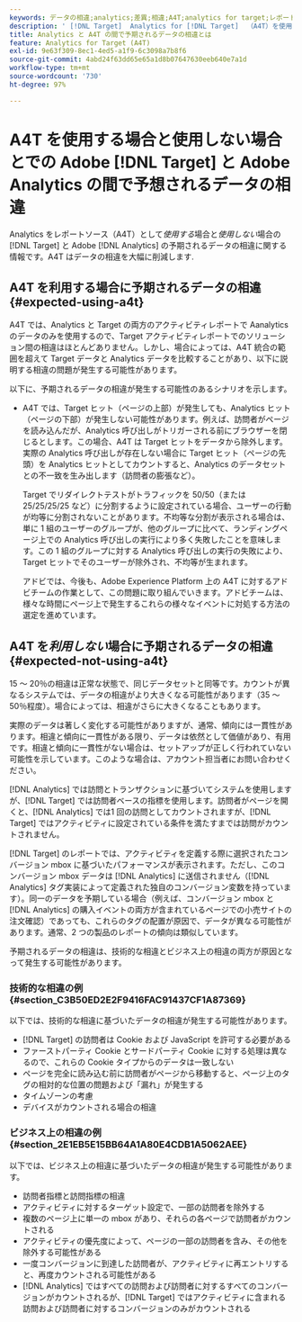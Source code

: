 ```yaml
---
keywords: データの相違;analytics;差異;相違;A4T;analytics for target;レポートソースとしての analytics;食い違い;不整合
description: ' [!DNL Target]  Analytics for [!DNL Target]  （A4T）を使用しない場合にAdobeと Analytics の間で予期されるデータの相違について説明します。これにより、データの相違を完全に排除します。'
title: Analytics と A4T の間で予期されるデータの相違とは
feature: Analytics for Target (A4T)
exl-id: 9e63f309-8ec1-4ed5-a1f9-6c3098a7b8f6
source-git-commit: 4abd24f63dd65e65a1d8b07647630eeb640e7a1d
workflow-type: tm+mt
source-wordcount: '730'
ht-degree: 97%

---
```


# A4T を使用する場合と使用しない場合とでの Adobe [!DNL Target] と Adobe Analytics の間で予想されるデータの相違

Analytics をレポートソース（A4T）として&#x200B;*使用する*&#x200B;場合と&#x200B;*使用しない*&#x200B;場合の [!DNL Target] と Adobe [!DNL Analytics] の予期されるデータの相違に関する情報です。A4T はデータの相違を大幅に削減します.

## A4T を利用する場合に予期されるデータの相違 {#expected-using-a4t}

A4T では、Analytics と Target の両方のアクティビティレポートで Aanalytics のデータのみを使用するので、Target アクティビティレポートでのソリューション間の相違はほとんどありません。しかし、場合によっては、A4T 統合の範囲を超えて Target データと Analytics データを比較することがあり、以下に説明する相違の問題が発生する可能性があります。

以下に、予期されるデータの相違が発生する可能性のあるシナリオを示します。

* A4T では、Target ヒット（ページの上部）が発生しても、Analytics ヒット（ページの下部）が発生しない可能性があります。例えば、訪問者がページを読み込んだが、Analytics 呼び出しがトリガーされる前にブラウザーを閉じるとします。この場合、A4T は Target ヒットをデータから除外します。実際の Analytics 呼び出しが存在しない場合に Target ヒット（ページの先頭）を Analytics ヒットとしてカウントすると、Analytics のデータセットとの不一致を生み出します（訪問者の膨張など）。

  Target でリダイレクトテストがトラフィックを 50/50（または 25/25/25/25 など）に分割するように設定されている場合、ユーザーの行動が均等に分割されないことがあります。不均等な分割が表示される場合は、単に 1 組のユーザーのグループが、他のグループに比べて、ランディングページ上での Analytics 呼び出しの実行により多く失敗したことを意味します。この 1 組のグループに対する Analytics 呼び出しの実行の失敗により、Target ヒットでそのユーザーが除外され、不均等が生まれます。

  アドビでは、今後も、Adobe Experience Platform 上の A4T に対するアドビチームの作業として、この問題に取り組んでいきます。アドビチームは、様々な時間にページ上で発生するこれらの様々なイベントに対処する方法の選定を進めています。

## A4T を&#x200B;*利用しない*&#x200B;場合に予期されるデータの相違 {#expected-not-using-a4t}

15 ～ 20％の相違は正常な状態で、同じデータセットと同等です。カウントが異なるシステムでは、データの相違がより大きくなる可能性があります（35 ～ 50％程度）。場合によっては、相違がさらに大きくなることもあります。

実際のデータは著しく変化する可能性がありますが、通常、傾向には一貫性があります。相違と傾向に一貫性がある限り、データは依然として価値があり、有用です。相違と傾向に一貫性がない場合は、セットアップが正しく行われていない可能性を示しています。このような場合は、アカウント担当者にお問い合わせください。

[!DNL Analytics] では訪問とトランザクションに基づいてシステムを使用しますが、[!DNL Target] では訪問者ベースの指標を使用します。訪問者がページを開くと、[!DNL Analytics] では1 回の訪問としてカウントされますが、[!DNL Target] ではアクティビティに設定されている条件を満たすまでは訪問がカウントされません。

[!DNL Target] のレポートでは、アクティビティを定義する際に選択されたコンバージョン mbox に基づいたパフォーマンスが表示されます。ただし、このコンバージョン mbox データは [!DNL Analytics] に送信されません（[!DNL Analytics] タグ実装によって定義された独自のコンバージョン変数を持っています）。同一のデータを予期している場合（例えば、コンバージョン mbox と [!DNL Analytics] の購入イベントの両方が含まれているページでの小売サイトの注文確認）であっても、これらのタグの配置が原因で、データが異なる可能性があります。通常、2 つの製品のレポートの傾向は類似しています。

予期されるデータの相違は、技術的な相違とビジネス上の相違の両方が原因となって発生する可能性があります。

### 技術的な相違の例 {#section_C3B50ED2E2F9416FAC91437CF1A87369}

以下では、技術的な相違に基づいたデータの相違が発生する可能性があります。

* [!DNL Target] の訪問者は Cookie および JavaScript を許可する必要がある
* ファーストパーティ Cookie とサードパーティ Cookie に対する処理は異なるので、これらの Cookie タイプからのデータは一致しない
* ページを完全に読み込む前に訪問者がページから移動すると、ページ上のタグの相対的な位置の問題および「漏れ」が発生する
* タイムゾーンの考慮
* デバイスがカウントされる場合の相違

### ビジネス上の相違の例 {#section_2E1EB5E15BB64A1A80E4CDB1A5062AEE}

以下では、ビジネス上の相違に基づいたデータの相違が発生する可能性があります。

* 訪問者指標と訪問指標の相違
* アクティビティに対するターゲット設定で、一部の訪問者を除外する
* 複数のページ上に単一の mbox があり、それらの各ページで訪問者がカウントされる
* アクティビティの優先度によって、ページの一部の訪問者を含み、その他を除外する可能性がある
* 一度コンバージョンに到達した訪問者が、アクティビティに再エントリすると、再度カウントされる可能性がある
* [!DNL Analytics] ではすべての訪問および訪問者に対するすべてのコンバージョンがカウントされるが、[!DNL Target] ではアクティビティに含まれる訪問および訪問者に対するコンバージョンのみがカウントされる
